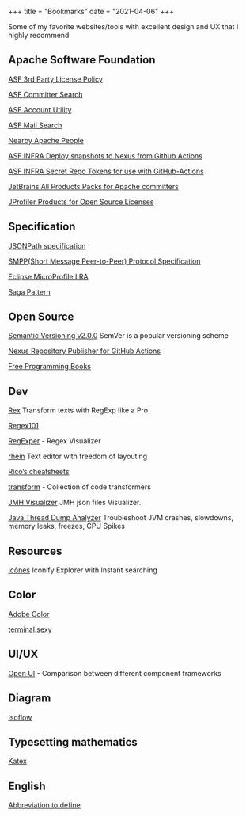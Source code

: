 +++
title = "Bookmarks"
date = "2021-04-06"
+++

Some of my favorite websites/tools with excellent design and UX that I highly recommend

## Apache Software Foundation

[ASF 3rd Party License Policy](https://www.apache.org/legal/resolved.html)

[ASF Committer Search](https://whimsy.apache.org/roster/committer/)

[ASF Account Utility](https://id.apache.org/)

[ASF Mail Search](https://lists.apache.org/)

[Nearby Apache People](https://community.zones.apache.org/)

[ASF INFRA Deploy snapshots to Nexus from Github Actions](https://issues.apache.org/jira/browse/INFRA-21587)

[ASF INFRA Secret Repo Tokens for use with GitHub-Actions](https://issues.apache.org/jira/browse/INFRA-21569)

[JetBrains All Products Packs for Apache committers](https://www.jetbrains.com/shop/eform/apache?product=ALLhttps://account.jetbrains.com/)

[JProfiler Products for Open Source Licenses](https://www.ej-technologies.com/buy/jprofiler/openSource)

## Specification

[JSONPath specification](https://goessner.net/articles/JsonPath/)

[SMPP(Short Message Peer-to-Peer) Protocol Specification](https://smpp.org/)

[Eclipse MicroProfile LRA](https://download.eclipse.org/microprofile/microprofile-lra-1.0-M1/microprofile-lra-spec.html)

[Saga Pattern](https://microservices.io/patterns/data/saga.html)

## Open Source

[Semantic Versioning v2.0.0](https://semver.org/spec/v2.0.0.html) SemVer is a popular versioning scheme

[Nexus Repository Publisher for GitHub Actions](https://issues.sonatype.org/browse/OSSRH-68657)

[Free Programming Books](https://github.com/EbookFoundation/free-programming-books)

## Dev

[Rex](https://rex.antfu.me/) Transform texts with RegExp like a Pro

[Regex101](https://regex101.com/)

[RegExper](https://regexper.com/) - Regex Visualizer

[rhein](https://rhein.netlify.app) Text editor with freedom of layouting

[Rico’s cheatsheets](https://devhints.io/)

[transform](https://transform.tools/) - Collection of code transformers

[JMH Visualizer](https://jmh.morethan.io/) JMH json files Visualizer.

[Java Thread Dump Analyzer](https://fastthread.io/) Troubleshoot JVM crashes, slowdowns, memory leaks, freezes, CPU Spikes

## Resources

[Icônes](https://icones.netlify.app/) Iconify Explorer with Instant searching

## Color

[Adobe Color](https://color.adobe.com/)

[terminal.sexy](https://terminal.sexy/)

## UI/UX

[Open UI](https://open-ui.org/) - Comparison between different component frameworks

## Diagram

[Isoflow](https://isoflow.io/)

## Typesetting mathematics

[Katex](https://katex.org/docs/supported.html)

## English

[Abbreviation to define](https://www.acronymfinder.com/)
